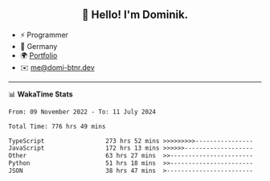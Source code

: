 <h2 align="center">👋 Hello! I'm Dominik.</h2>

- ⚡ Programmer
- 📍 Germany
- 🌍 [Portfolio](https://domi-btnr.dev)
- ✉️ [me@domi-btnr.dev](mailto://me@domi-btnr.dev)

---
📊 **WakaTime Stats**
<!--START_SECTION:waka-->

```txt
From: 09 November 2022 - To: 11 July 2024

Total Time: 776 hrs 49 mins

TypeScript                 273 hrs 52 mins >>>>>>>>>----------------   35.26 %
JavaScript                 172 hrs 13 mins >>>>>>-------------------   22.17 %
Other                      63 hrs 27 mins  >>-----------------------   08.17 %
Python                     51 hrs 18 mins  >>-----------------------   06.61 %
JSON                       38 hrs 47 mins  >------------------------   04.99 %
```

<!--END_SECTION:waka-->
